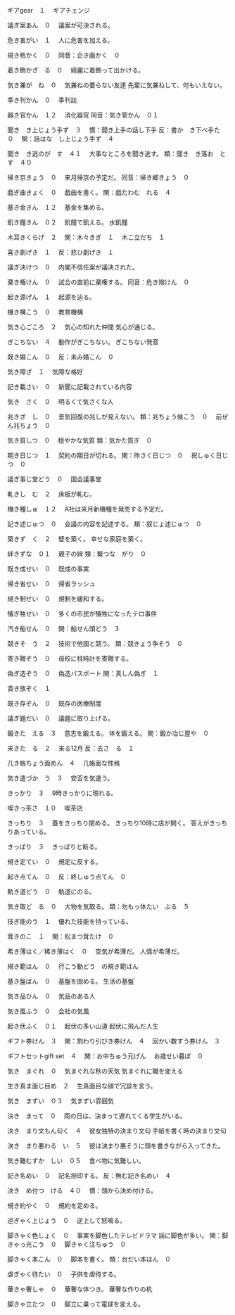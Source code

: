 ギアgear　１　
    ギアチェンジ

議ぎ案あん　０　
    議案が可決される。

危き害がい　１　
    人に危害を加える。

規き格かく　０　
    同音：企き画かく　０　

着き飾かざ　る　０　
    綺麗に着飾って出かける。

気き兼が　ね　０　
    気兼ねの要らない友達
    先輩に気兼ねして、何もいえない。

季き刊かん　０　
    季刊誌

器き官かん　１２　
    消化器官
    同音：気き管かん　０１　

聞き　き上じょう手ず　３　
    慣：聞き上手の話し下手
    反：書か　き下べ手た　０　
    関：話はな　し上じょう手ず　４　

聞き　き逃のが　す　４１　
    大事なところを聞き逃す。
    類：聞き　き落お　とす　４０　

帰き京きょう　０　
    来月帰京の予定だ。
    同音：帰き郷きょう　０　

戯ぎ曲きょく　０　
    戯曲を書く。
    関：戯たわむ　れる　４　

基き金きん　１２　
    基金を集める。

飢き饉きん　０２　
    飢饉で飢える。
    水飢饉

木耳きくらげ　２　
    関：木々きぎ　１　
    木こ立だち　１　

喜き劇げき　１　
    反：悲ひ劇げき　１　

議ぎ決けつ　０　
    内閣不信任案が議決された。

棄き権けん　０　
    試合の直前に棄権する。
    同音：危き険けん　０　

起き源げん　１　
    起源を辿る。

機き構こう　０　
    教育機構

気き心ごころ　２　
    気心の知れた仲間
    気心が通じる。

ぎこちない　４　
    動作がぎこちない。
    ぎこちない発音

既き婚こん　０　
    反：未み婚こん　０　

気き障ざ　１　
    気障な格好

記き載さい　０　
    新聞に記載されている内容

気き　さく　０　
    明るくて気さくな人

兆きざ　し　０　
    景気回復の兆しが見えない。
    類：兆ちょう候こう　０　
    前ぜん兆ちょう　０　

気き質しつ　０　
    穏やかな気質
    類：気かた質ぎ　０　

期き日じつ　１　
    契約の期日が切れる。
    関：昨さく日じつ　０　
    祝しゅく日じつ　０　

議ぎ事じ堂どう　０　
    国会議事堂

軋きし　む　２　
    床板が軋む。

機き種しゅ　１２　
    A社は来月新機種を発売する予定だ。

記き述じゅつ　０　
    会議の内容を記述する。
    類：叙じょ述じゅつ　０　

築きず　く　２　
    壁を築く。
    幸せな家庭を築く。

絆きずな　０１　
    親子の絆
    類：繋つな　がり　０　

既き成せい　０　
    既成の事実

帰き省せい　０　
    帰省ラッシュ

規き制せい　０　
    規制を緩和する。

犠ぎ牲せい　０　
    多くの市民が犠牲になったテロ事件

汽き船せん　０　
    関：船せん頭どう　３　

競きそ　う　２　
    技術で他国と競う。
    類：競きょう争そう　０　

寄き贈ぞう　０　
    母校に柱時計を寄贈する。

偽ぎ造ぞう　０　
    偽造パスポート
    関：真しん偽ぎ　１　

貴き族ぞく　１　

既き存ぞん　０　
    既存の医療制度

議ぎ題だい　０　
    議題に取り上げる。

鍛きた　える　３　
    意志を鍛える。
    体を鍛える。
    関：鍛か冶じ屋や　０　

来きた　る　２　
    来る12月
    反：去さ　る　１　

几き帳ちょう面めん　４　
    几帳面な性格

気き遣づか　う　３　
    安否を気遣う。

きっかり　３　
    9時きっかりに現れる。

喫きっ茶さ　１０　
    喫茶店

きっちり　３　
    蓋をきっちり閉める。
    きっちり10時に店が開く。
    答えがきっちりあっている。

きっぱり　３　
    きっぱりと断る。

規き定てい　０　
    規定に反する。

起き点てん　０　
    反：終しゅう点てん　０　

軌き道どう　０　
    軌道にのる。

気き取ど　る　０　
    大物を気取る。
    類：勿もっ体たい　ぶる　５　

技ぎ能のう　１　
    優れた技能を持っている。

茸きのこ　１　
    関：松まつ茸たけ　０　

希き薄はく／稀き薄はく　０　
    空気が希薄だ。
    人情が希薄だ。

規き範はん　０　
    行こう動どう　の規き範はん

基き盤ばん　０　
    基盤を固める。
    生活の基盤

気き品ひん　０　
    気品のある人

気き風ふう　０　
    会社の気風

起き伏ふく　０１　
    起伏の多い山道
    起伏に飛んだ人生

ギフト券けん　３　
    関：割わり引びき券けん　４　
    回かい数すう券けん　３　

ギフトセットgift set　４　
    関：お中ちゅう元げん　
    お歳せい暮ぼ　０　

気き　まぐれ　０　
    気まぐれな秋の天気
    気まぐれに職を変える

生き真ま面じ目め　２　
    生真面目な顔で冗談を言う。

気き　まずい　０３　
    気まずい雰囲気

決き　まって　０　
    雨の日は、決まって遅れてくる学生がいる。

決き　まり文もん句く　４　
    彼女独特の決まり文句
    手紙を書く時の決まり文句

決き　まり悪わる　い　５　
    彼は決まり悪そうに頭を書きながら入ってきた。

気き難むずか　しい　０５　
    食べ物に気難しい。

記き名めい　０　
    記名捺印する。
    反：無む記き名めい　４　

決き　め付つ　ける　４０　
    慣：頭から決め付ける。

規き約やく　０　
    規約を定める。

逆ぎゃく上じょう　０　
    逆上して怒鳴る。

脚きゃく色しょく　０　
    事実を脚色したテレビドラマ
    話に脚色が多い。
    関：脚きゃっ光こう　０　
    脚きゃく注ちゅう　０　

脚きゃく本こん　０　
    脚本を書く。
    類：台だい本ほん　０　

虐ぎゃく待たい　０　
    子供を虐待する。

華きゃ奢しゃ　０　
    華奢な体つき。
    華奢な作りの机

脚きゃ立たつ　０　
    脚立に乗って電球を変える。








